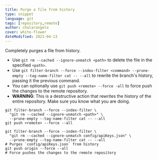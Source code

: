 ```yaml
---
title: Purge a file from history
type: snippet
language: git
tags: [repository,remote]
author: chalarangelo
cover: white-flower
dateModified: 2021-04-13
---
```


Completely purges a file from history.

- Use `git rm --cached --ignore-unmatch <path>` to delete the file in the specified `<path>`.
- Use `git filter-branch --force --index-filter <command> --prune-empty --tag-name-filter cat -- --all` to rewrite the branch's history, passing it the previous command.
- You can optionally use `git push <remote> --force -all` to force push the changes to the remote repository.
- **WARNING**: This is a destructive action that rewrites the history of the entire repository. Make sure you know what you are doing.

```shell
git filter-branch --force --index-filter \
  "git rm --cached --ignore-unmatch <path>" \
  --prune-empty --tag-name-filter cat -- --all
git push <remote> --force --all
```

```shell
git filter-branch --force --index-filter \
  "git rm --cached --ignore-unmatch config/apiKeys.json" \
  --prune-empty --tag-name-filter cat -- --all
# Purges `config/apiKeys.json` from history
git push origin --force --all
# Force pushes the changes to the remote repository
```
